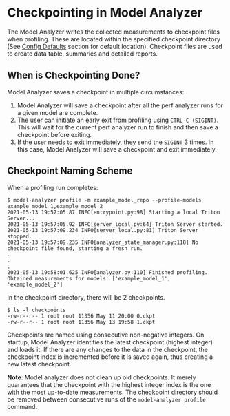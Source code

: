 <!--
Copyright (c) 2020-2021, NVIDIA CORPORATION & AFFILIATES. All rights reserved.

Licensed under the Apache License, Version 2.0 (the "License");
you may not use this file except in compliance with the License.
You may obtain a copy of the License at

    http://www.apache.org/licenses/LICENSE-2.0

Unless required by applicable law or agreed to in writing, software
distributed under the License is distributed on an "AS IS" BASIS,
WITHOUT WARRANTIES OR CONDITIONS OF ANY KIND, either express or implied.
See the License for the specific language governing permissions and
limitations under the License.
-->

# Checkpointing in Model Analyzer

The Model Analyzer writes the collected measurements to checkpoint files when profiling. These are
located within the specified checkpoint directory (See [Config
Defaults](./config.md#Config-Defaults) section for default location). Checkpoint files are used to create data table, summaries and detailed reports.

## When is Checkpointing Done?

Model Analyzer saves a checkpoint in multiple circumstances:
1. Model Analyzer will save a checkpoint after all the perf
   analyzer runs for a given model are complete.
2. The user can initiate an early exit from profiling using `CTRL-C
   (SIGINT)`. This will wait for the current perf analyzer run to finish and
   then save a checkpoint before exiting.
3. If the user needs to exit immediately, they send the `SIGINT` 3 times. In
   this case, Model Analyzer will save a checkpoint and exit immediately.

## Checkpoint Naming Scheme

When a profiling run completes:

```
$ model-analyzer profile -m example_model_repo --profile-models example_model_1,example_model_2
2021-05-13 19:57:05.87 INFO[entrypoint.py:98] Starting a local Triton Server...
2021-05-13 19:57:05.92 INFO[server_local.py:64] Triton Server started.
2021-05-13 19:57:09.234 INFO[server_local.py:81] Triton Server stopped.
2021-05-13 19:57:09.235 INFO[analyzer_state_manager.py:118] No checkpoint file found, starting a fresh run.
.
.
.
2021-05-13 19:58:01.625 INFO[analyzer.py:110] Finished profiling. Obtained measurements for models: ['example_model_1', 'example_model_2']

```

In the checkpoint directory, there will be 2 checkpoints.

```
$ ls -l checkpoints
-rw-r--r-- 1 root root 11356 May 11 20:00 0.ckpt
-rw-r--r-- 1 root root 11356 May 13 19:58 1.ckpt
```

Checkpoints are named using consecutive non-negative integers. On startup, Model
Analyzer identifies the latest checkpoint (highest integer) and loads it. If
there are any changes to the data in the checkpoint, the checkpoint index is
incremented before it is saved again, thus creating a new latest checkpoint. 

**Note**: Model analyzer does not clean up old checkpoints. It merely guarantees
that the checkpoint with the highest integer index is the one with the most
up-to-date measurements. The checkpoint directory should be removed between
consecutive runs of the `model-analyzer profile` command.
